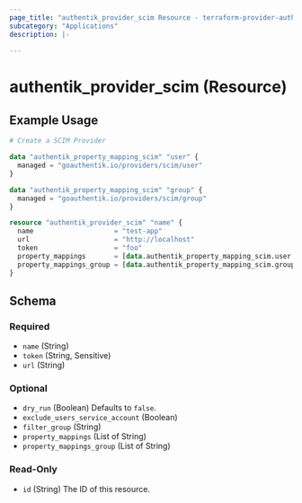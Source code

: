 ```yaml
---
page_title: "authentik_provider_scim Resource - terraform-provider-authentik"
subcategory: "Applications"
description: |-
  
---
```


# authentik_provider_scim (Resource)



## Example Usage

```terraform
# Create a SCIM Provider

data "authentik_property_mapping_scim" "user" {
  managed = "goauthentik.io/providers/scim/user"
}

data "authentik_property_mapping_scim" "group" {
  managed = "goauthentik.io/providers/scim/group"
}

resource "authentik_provider_scim" "name" {
  name                    = "test-app"
  url                     = "http://localhost"
  token                   = "foo"
  property_mappings       = [data.authentik_property_mapping_scim.user.id]
  property_mappings_group = [data.authentik_property_mapping_scim.group.id]
}
```

<!-- schema generated by tfplugindocs -->
## Schema

### Required

- `name` (String)
- `token` (String, Sensitive)
- `url` (String)

### Optional

- `dry_run` (Boolean) Defaults to `false`.
- `exclude_users_service_account` (Boolean)
- `filter_group` (String)
- `property_mappings` (List of String)
- `property_mappings_group` (List of String)

### Read-Only

- `id` (String) The ID of this resource.

